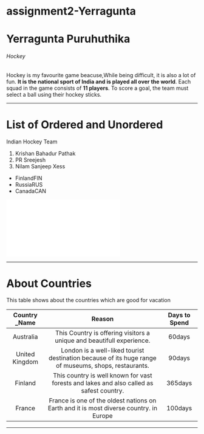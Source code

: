 # assignment2-Yerragunta
# Yerragunta Puruhuthika
###### Hockey


Hockey is my favourite game beacuse,While being difficult, it is also a lot of fun. **It is the national sport of India and is played all over the world**. Each squad in the game consists of **11 players**. To score a goal, the team must select a ball using their hockey sticks.

---

# List of Ordered and Unordered
Indian Hockey Team
1. Krishan Bahadur Pathak
2. PR Sreejesh
3. Nilam Sanjeep Xess

* FinlandFIN
* RussiaRUS
* CanadaCAN

![About Yerragunta_PuruHuthika](AboutMe.md)

---

# About Countries

This table shows about the countries which are good for vacation

|**Country _Name**|   **Reason**    |  **Days to Spend**|
|     :---:       |      :---:      |      :---:        |
|    Australia    | This Country is offering visitors a unique and beautifull experience.|60days|
|  United Kingdom |   London is a well-liked tourist destination because of its huge range of museums, shops, restaurants.|90days|
|    Finland      | This country is well known for vast forests and lakes and also called as safest country.|365days|
|    France       |  France is one of the oldest nations on Earth and it is most  diverse country. in Europe |100days|


---












